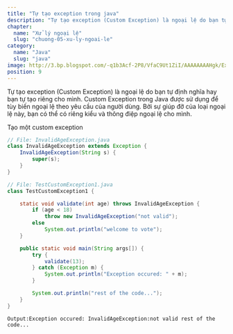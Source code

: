 ```yaml
---
title: "Tự tạo exception trong java"
description: "Tự tạo exception (Custom Exception) là ngoại lệ do bạn tự định nghĩa hay bạn tự tạo riêng cho mình, custom Exception trong Java được sử dụng để tùy biến ngoại lệ theo yêu cầu của người dùng"
chapter:
  name: "Xử lý ngoại lệ"
  slug: "chuong-05-xu-ly-ngoai-le"
category:
  name: "Java"
  slug: "java"
image: http://3.bp.blogspot.com/-q1b3Acf-2P8/VfaC9Ut1ZiI/AAAAAAAAHgk/Ex0j4ze5FSk/s1600/ExceptionClassHierarchy.png
position: 9
---
```


Tự tạo exception (Custom Exception) là ngoại lệ do bạn tự định nghĩa hay bạn tự tạo riêng cho mình. Custom Exception trong Java được sử dụng để tùy biến ngoại lệ theo yêu cầu của người dùng. Bởi sự giúp đỡ của loại ngoại lệ này, bạn có thể có riêng kiểu và thông điệp ngoại lệ cho mình.

<div class="example">Tạo một custom exception</div>

```java
// File: InvalidAgeException.java
class InvalidAgeException extends Exception {
    InvalidAgeException(String s) {
        super(s);
    }
}
```

```java
// File: TestCustomException1.java
class TestCustomException1 {

    static void validate(int age) throws InvalidAgeException {
        if (age < 18)
            throw new InvalidAgeException("not valid");
        else
            System.out.println("welcome to vote");
    }

    public static void main(String args[]) {
        try {
            validate(13);
        } catch (Exception m) {
            System.out.println("Exception occured: " + m);
        }

        System.out.println("rest of the code...");
    }
}
```

<content-result>
    <code>Output:Exception occured: InvalidAgeException:not valid rest of the code...</code>
</content-result>
